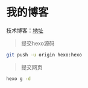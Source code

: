 # 我的博客

技术博客：[地址](https://blog.loong.io)

> 提交hexo源码

```bash
git push -u origin hexo:hexo
```

> 提交网页

```bash
hexo g -d
```
